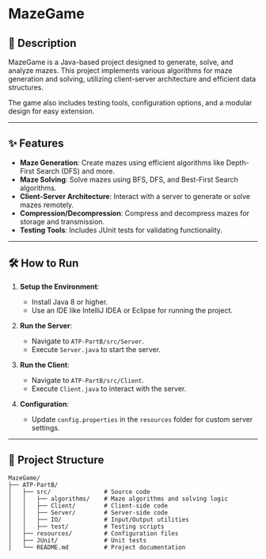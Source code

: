 # MazeGame

## 📜 Description
MazeGame is a Java-based project designed to generate, solve, and analyze mazes. This project implements various algorithms for maze generation and solving, utilizing client-server architecture and efficient data structures.

The game also includes testing tools, configuration options, and a modular design for easy extension.

---

## ✨ Features
- **Maze Generation**: Create mazes using efficient algorithms like Depth-First Search (DFS) and more.
- **Maze Solving**: Solve mazes using BFS, DFS, and Best-First Search algorithms.
- **Client-Server Architecture**: Interact with a server to generate or solve mazes remotely.
- **Compression/Decompression**: Compress and decompress mazes for storage and transmission.
- **Testing Tools**: Includes JUnit tests for validating functionality.

---

## 🛠️ How to Run
1. **Setup the Environment**:
   - Install Java 8 or higher.
   - Use an IDE like IntelliJ IDEA or Eclipse for running the project.

2. **Run the Server**:
   - Navigate to `ATP-PartB/src/Server`.
   - Execute `Server.java` to start the server.

3. **Run the Client**:
   - Navigate to `ATP-PartB/src/Client`.
   - Execute `Client.java` to interact with the server.

4. **Configuration**:
   - Update `config.properties` in the `resources` folder for custom server settings.

---

## 📂 Project Structure
```plaintext
MazeGame/
├── ATP-PartB/
│   ├── src/               # Source code
│   │   ├── algorithms/    # Maze algorithms and solving logic
│   │   ├── Client/        # Client-side code
│   │   ├── Server/        # Server-side code
│   │   ├── IO/            # Input/Output utilities
│   │   ├── test/          # Testing scripts
│   ├── resources/         # Configuration files
│   ├── JUnit/             # Unit tests
│   └── README.md          # Project documentation
